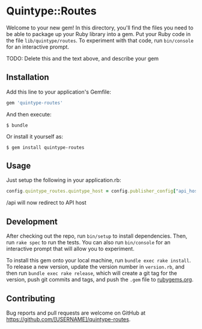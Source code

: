 # Quintype::Routes

Welcome to your new gem! In this directory, you'll find the files you need to be able to package up your Ruby library into a gem. Put your Ruby code in the file `lib/quintype/routes`. To experiment with that code, run `bin/console` for an interactive prompt.

TODO: Delete this and the text above, and describe your gem

## Installation

Add this line to your application's Gemfile:

```ruby
gem 'quintype-routes'
```

And then execute:

    $ bundle

Or install it yourself as:

    $ gem install quintype-routes

## Usage

Just setup the following in your application.rb:

```ruby
config.quintype_routes.quintype_host = config.publisher_config["api_host"]
```

/api will now redirect to API host

## Development

After checking out the repo, run `bin/setup` to install dependencies. Then, run `rake spec` to run the tests. You can also run `bin/console` for an interactive prompt that will allow you to experiment.

To install this gem onto your local machine, run `bundle exec rake install`. To release a new version, update the version number in `version.rb`, and then run `bundle exec rake release`, which will create a git tag for the version, push git commits and tags, and push the `.gem` file to [rubygems.org](https://rubygems.org).

## Contributing

Bug reports and pull requests are welcome on GitHub at https://github.com/[USERNAME]/quintype-routes.

